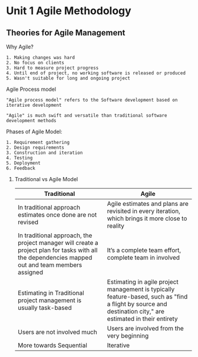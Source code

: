 # Unit 1 **Agile Methodology**

## Theories for Agile Management

Why Agile?

    1. Making changes was hard
    2. No focus on clients
    3. Hard to measure project progress
    4. Until end of project, no working software is released or produced
    5. Wasn't suitable for long and ongoing project

Agile Process model

    "Agile process model" refers to the Software development based on iterative development
    
    "Agile" is much swift and versatile than traditional software development methods

Phases of Agile Model:

    1. Requirement gathering
    2. Design requirements
    3. Construction and iteration
    4. Testing
    5. Deployment
    6. Feedback

1. Traditional vs Agile Model

    | Traditional | Agile |
    |-------------|-------|
    |In traditional approach estimates once done are not revised| Agile estimates and plans are revisited in every iteration, which brings it more close to reality|
    |In traditional approach, the project manager will create a project plan for tasks with all the dependencies mapped out and team members assigned|It’s a complete team effort, complete team in involved|
    |Estimating in Traditional project management is usually task-based|Estimating in agile project management is typically feature-based, such as "find a flight by source and destination city," are estimated in their entirety|
    |Users are not involved much|Users are involved from the very beginning|
    | More towards Sequential | Iterative |
